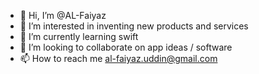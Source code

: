 - 👋 Hi, I’m @AL-Faiyaz
- 👀 I’m interested in inventing new products and services
- 🌱 I’m currently learning swift
- 💞️ I’m looking to collaborate on app ideas / software 
- 📫 How to reach me al-faiyaz.uddin@gmail.com

<!---
AL-Faiyaz/AL-Faiyaz is a ✨ special ✨ repository because its `README.md` (this file) appears on your GitHub profile.
You can click the Preview link to take a look at your changes.
--->
